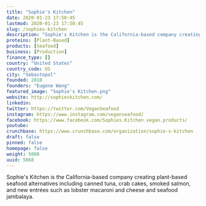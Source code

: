```yaml
---
title: "Sophie's Kitchen"
date: 2020-01-23 17:50:45
lastmod: 2020-01-23 17:50:45
slug: /sophies-kitchen
description: "Sophie's Kitchen is the California-based company creating plant-based seafood alternatives including canned tuna, crab cakes, smoked salmon, and new entrées such as lobster macaroni and cheese and seafood jambalaya."
proteins: [Plant-Based]
products: [Seafood]
business: [Production]
finance_type: []
country: "United States"
country_code: US
city: "Sebastopol"
founded: 2010
founders: "Eugene Wang"
featured_image: "Sophie's Kitchen.png"
website: http://sophieskitchen.com/
linkedin: 
twitter: https://twitter.com/VeganSeafood
instagram: https://www.instagram.com/veganseafood/
facebook: https://www.facebook.com/Sophies.Kitchen.vegan.products/
youtube: 
crunchbase: https://www.crunchbase.com/organization/sophie-s-kitchen
draft: false
pinned: false
homepage: false
weight: 5000
uuid: 5668
---
```

Sophie's Kitchen is the California-based company creating plant-based seafood alternatives including canned tuna, crab cakes, smoked salmon, and new entrées such as lobster macaroni and cheese and seafood jambalaya.
